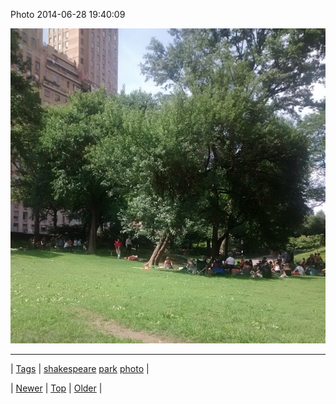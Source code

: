 <!--
title: Photo 2014-06-28 19
date: 2020-06-28T15:27:00.338Z
tags: shakespeare, park, photo
-->


Photo 2014-06-28 19:40:09

![](90180095179-0.jpg)

<!--BOTTOM-POST-NAVIGATION-->
---

| [Tags](tags.md) | [shakespeare](tag-shakespeare.md) [park](tag-park.md) [photo](tag-photo.md) |

| [Newer](90177895464.md) | [Top](index.md) | [Older](90199025139.md) |
